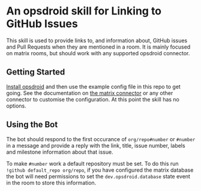 An opsdroid skill for Linking to GitHub Issues
==============================================

This skill is used to provide links to, and information about, GitHub issues and Pull Requests when they are mentioned in a room.
It is mainly focused on matrix rooms, but should work with any supported opsdroid connector.


Getting Started
---------------

[Install opsdroid](https://docs.opsdroid.dev/en/stable/installation.html) and then use the example config file in this repo to get going.
See the documentation on [the matrix connector](https://docs.opsdroid.dev/en/stable/connectors/matrix.html) or any other connector to customise the configuration.
At this point the skill has no options.

Using the Bot
-------------

The bot should respond to the first occurance of `org/repo#number` or `#number` in a message and provide a reply with the link, title, issue number, labels and milestone information about that issue.

To make `#number` work a default repository must be set.
To do this run `!github default_repo org/repo`, if you have configured the matrix database the bot will need permissions to set the `dev.opsdroid.database` state event in the room to store this information.
